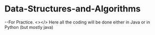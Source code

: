 # Data-Structures-and-Algorithms
--For Practice. <></>
Here all the coding will be done either in Java or in Python (but mostly java)
